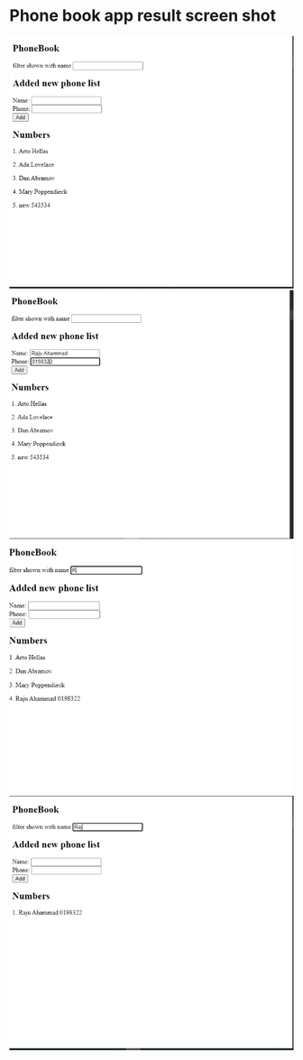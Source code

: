 <h1> Phone book app result screen shot </h1>
<img
src="./src/image/Capture.PNG"
alt="Store image"
/>
<img
src="./src/image/Capture1.PNG"
alt="Store image"
/>
<img
src="./src/image/Capture2.PNG"
alt="Store image"
/>
<img
src="./src/image/Capture3.PNG"
alt="Store image"
/>
